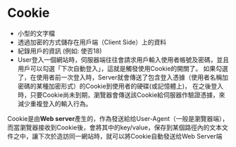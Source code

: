 # Cookie
- 小型的文字檔
- 透過加密的方式儲存在用戶端（Client Side）上的資料
- 紀錄用戶的資訊 (例如: 使否18)
- User登入一個網站時，伺服器端往往會請求用戶輸入使用者帳號及密碼，並且用戶可以勾選「下次自動登入」，這就是觸發使用Cookie的開關了。
如果勾選了，在使用者前一次登入時，Server就會傳送了包含登入憑據（使用者名稱加密碼的某種加密形式）的Cookie到使用者的硬碟(或記憶體上)，
在之後登入時，只要Cookie尚未到期，瀏覽器會傳送該Cookie給伺服器作驗證憑據，來減少重複登入的輸入行為。

Cookie是由**Web server**產生的，作為發送給给User-Agent（一般是瀏覽器端），而當瀏覽器接收到Cookie後，會將其中的key/value，保存到某個路徑內的文本文件之中，讓下次於造訪同一網站時，就可以將Cookie自動發送给Web Server端
